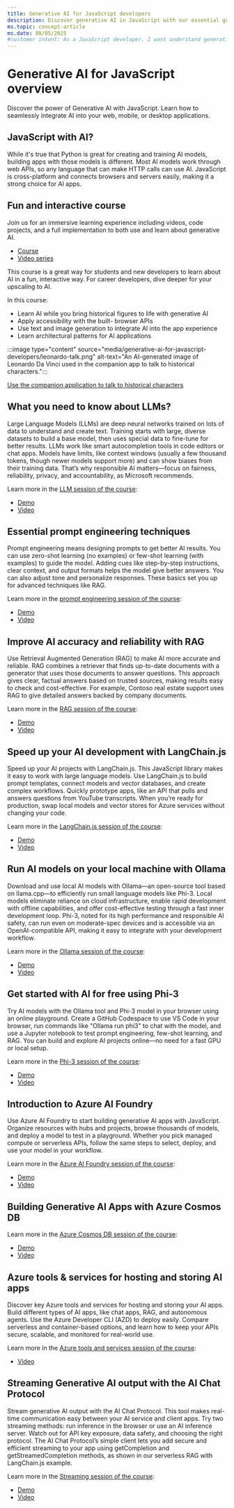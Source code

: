 ```yaml
---
title: Generative AI for JavaScript developers
description: Discover generative AI in JavaScript with our essential guide. Build AI-powered web, mobile, and desktop apps using prompt engineering, RAG, and secure AI Chat Protocol streaming. Access demos and courses featuring tools like LangChain.js, Ollama, and Azure Cosmos DB for scalable, innovative solutions.
ms.topic: concept-article
ms.date: 08/05/2025
#customer intent: As a JavaScript developer, I want understand generative AI so that build AI applications.
---
```


# Generative AI for JavaScript overview

Discover the power of Generative AI with JavaScript. Learn how to seamlessly integrate AI into your web, mobile, or desktop applications. 

## JavaScript with AI?

While it's true that Python is great for creating and training AI models, building apps with those models is different. Most AI models work through web APIs, so any language that can make HTTP calls can use AI. JavaScript is cross-platform and connects browsers and servers easily, making it a strong choice for AI apps.

## Fun and interactive course

Join us for an immersive learning experience including videos, code projects, and a full implementation to both use and learn about generative AI.

* [Course](https://github.com/microsoft/generative-ai-with-javascript)
* [Video series](https://aka.ms/genai-js)

This course is a great way for students and new developers to learn about AI in a fun, interactive way. For career developers, dive deeper for your upscaling to AI.

In this course:

* Learn AI while you bring historical figures to life with generative AI
* Apply accessibility with the built- browser APIs
* Use text and image generation to integrate AI into the app experience
* Learn architectural patterns for AI applications

:::image type="content" source="media/generative-ai-for-javascript-developers/leonardo-talk.png" alt-text="An AI-generated image of Leonardo Da Vinci used in the companion app to talk to historical characters.":::

[Use the companion application to talk to historical characters](https://github.com/microsoft/generative-ai-with-javascript/blob/main/README.md)

## What you need to know about LLMs?

Large Language Models (LLMs) are deep neural networks trained on lots of data to understand and create text. Training starts with large, diverse datasets to build a base model, then uses special data to fine-tune for better results. LLMs work like smart autocompletion tools in code editors or chat apps. Models have limits, like context windows (usually a few thousand tokens, though newer models support more) and can show biases from their training data. That’s why responsible AI matters—focus on fairness, reliability, privacy, and accountability, as Microsoft recommends.

Learn more in the [LLM session of the course](https://github.com/microsoft/generative-ai-with-javascript/blob/main/videos/sessions/01-llms.md):
* [Demo](https://github.com/microsoft/generative-ai-with-javascript/blob/main/videos/demos/01-llms/readme.md)
* [Video](https://www.youtube.com/watch?v=GQ_2OjNZ9aA&list=PLlrxD0HtieHi5ZpsHULPLxm839IrhmeDk&index=2)

## Essential prompt engineering techniques

Prompt engineering means designing prompts to get better AI results. You can use zero-shot learning (no examples) or few-shot learning (with examples) to guide the model. Adding cues like step-by-step instructions, clear context, and output formats helps the model give better answers. You can also adjust tone and personalize responses. These basics set you up for advanced techniques like RAG.

Learn more in the [prompt engineering session of the course](https://github.com/microsoft/generative-ai-with-javascript/blob/main/videos/sessions/02-prompt-engineering.md):
* [Demo](https://github.com/microsoft/generative-ai-with-javascript/blob/main/videos/demos/02-prompt-engineering/readme.md)
* [Video](https://www.youtube.com/watch?v=gQ6TlyxBmWs&list=PLlrxD0HtieHi5ZpsHULPLxm839IrhmeDk&index=3)

## Improve AI accuracy and reliability with RAG

Use Retrieval Augmented Generation (RAG) to make AI more accurate and reliable. RAG combines a retriever that finds up-to-date documents with a generator that uses those documents to answer questions. This approach gives clear, factual answers based on trusted sources, making results easy to check and cost-effective. For example, Contoso real estate support uses RAG to give detailed answers backed by company documents.

Learn more in the [RAG session of the course](https://github.com/microsoft/generative-ai-with-javascript/blob/main/videos/sessions/03-rag.md):
* [Demo](https://github.com/microsoft/generative-ai-with-javascript/blob/main/videos/demos/03-rag/readme.md)
* [Video](https://www.youtube.com/watch?v=xkFOmx5yxIA&list=PLlrxD0HtieHi5ZpsHULPLxm839IrhmeDk&index=4)

## Speed up your AI development with LangChain.js

Speed up your AI projects with LangChain.js. This JavaScript library makes it easy to work with large language models. Use LangChain.js to build prompt templates, connect models and vector databases, and create complex workflows. Quickly prototype apps, like an API that pulls and answers questions from YouTube transcripts. When you’re ready for production, swap local models and vector stores for Azure services without changing your code.

Learn more in the [LangChain.js session of the course](https://github.com/microsoft/generative-ai-with-javascript/blob/main/videos/sessions/04-langchainjs.md):
* [Demo](https://github.com/microsoft/generative-ai-with-javascript/blob/main/videos/demos/04-langchainjs/readme.md)
* [Video](https://www.youtube.com/watch?v=02IDU8eCX8o&list=PLlrxD0HtieHi5ZpsHULPLxm839IrhmeDk&index=5)

## Run AI models on your local machine with Ollama

Download and use local AI models with Ollama—an open-source tool based on llama.cpp—to efficiently run small language models like Phi-3. Local models eliminate reliance on cloud infrastructure, enable rapid development with offline capabilities, and offer cost-effective testing through a fast inner development loop. Phi-3, noted for its high performance and responsible AI safety, can run even on moderate-spec devices and is accessible via an OpenAI-compatible API, making it easy to integrate with your development workflow.

Learn more in the [Ollama session of the course](https://github.com/microsoft/generative-ai-with-javascript/blob/main/videos/sessions/05-local-models.md):
* [Demo](https://github.com/microsoft/generative-ai-with-javascript/blob/main/videos/demos/05-local-models/readme.md)
* [Video](https://www.youtube.com/watch?v=dLfNnoPv4AQ&list=PLlrxD0HtieHi5ZpsHULPLxm839IrhmeDk&index=6)

## Get started with AI for free using Phi-3

Try AI models with the Ollama tool and Phi-3 model in your browser using an online playground. Create a GitHub Codespace to use VS Code in your browser, run commands like "Ollama run phi3" to chat with the model, and use a Jupyter notebook to test prompt engineering, few-shot learning, and RAG. You can build and explore AI projects online—no need for a fast GPU or local setup.

Learn more in the [Phi-3 session of the course](https://github.com/microsoft/generative-ai-with-javascript/blob/main/videos/sessions/06-playground.md):
* [Demo](https://github.com/microsoft/generative-ai-with-javascript/blob/main/videos/demos/06-playground/readme.md)
* [Video](https://www.youtube.com/watch?v=Ds32MS9SHzU&list=PLlrxD0HtieHi5ZpsHULPLxm839IrhmeDk&index=7)

## Introduction to Azure AI Foundry

Use Azure AI Foundry to start building generative AI apps with JavaScript. Organize resources with hubs and projects, browse thousands of models, and deploy a model to test in a playground. Whether you pick managed compute or serverless APIs, follow the same steps to select, deploy, and use your model in your workflow.

Learn more in the [Azure AI Foundry session of the course](https://github.com/microsoft/generative-ai-with-javascript/blob/main/videos/sessions/07-ai-foundry.md):
* [Demo](https://github.com/microsoft/generative-ai-with-javascript/blob/main/videos/demos/07-ai-foundry/readme.md)
* [Video](https://www.youtube.com/watch?v=9Mo-VOGk8ng&list=PLlrxD0HtieHi5ZpsHULPLxm839IrhmeDk&index=8)

## Building Generative AI Apps with Azure Cosmos DB

Learn more in the [Azure Cosmos DB session of the course](https://github.com/microsoft/generative-ai-with-javascript/blob/main/videos/sessions/08-cosmos-db.md):
* [Demo](https://github.com/microsoft/generative-ai-with-javascript/blob/main/videos/demos/08-cosmos-db/readme.md)
* [Video](https://www.youtube.com/watch?v=-GQyaLbeqxQ&list=PLlrxD0HtieHi5ZpsHULPLxm839IrhmeDk&index=9)

## Azure tools & services for hosting and storing AI apps

Discover key Azure tools and services for hosting and storing your AI apps. Build different types of AI apps, like chat apps, RAG, and autonomous agents. Use the Azure Developer CLI (AZD) to deploy easily. Compare serverless and container-based options, and learn how to keep your APIs secure, scalable, and monitored for real-world use.

Learn more in the [Azure tools and services session of the course](https://github.com/microsoft/generative-ai-with-javascript/blob/main/videos/sessions/09-azure-tools.md):
* [Video](https://www.youtube.com/watch?v=WB6Fpzhwyug&list=PLlrxD0HtieHi5ZpsHULPLxm839IrhmeDk&index=10)

## Streaming Generative AI output with the AI Chat Protocol

Stream generative AI output with the AI Chat Protocol. This tool makes real-time communication easy between your AI service and client apps. Try two streaming methods: run inference in the browser or use an AI inference server. Watch out for API key exposure, data safety, and choosing the right protocol. The AI Chat Protocol’s simple client lets you add secure and efficient streaming to your app using getCompletion and getStreamedCompletion methods, as shown in our serverless RAG with LangChain.js example.

Learn more in the [Streaming session of the course](https://github.com/microsoft/generative-ai-with-javascript/blob/main/videos/sessions/10-chat-protocol.md):
* [Demo](https://github.com/microsoft/generative-ai-with-javascript/blob/main/videos/demos/10-chat-protocol/readme.md)
* [Video](https://www.youtube.com/watch?v=fzDCW-6hMtU&list=PLlrxD0HtieHi5ZpsHULPLxm839IrhmeDk&index=11)